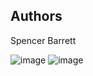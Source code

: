 ﻿## Authors
Spencer Barrett


![image](https://user-images.githubusercontent.com/89826196/206612846-23bfbd4e-3af0-4546-b35f-3d73ff6b7034.png)
![image](https://user-images.githubusercontent.com/89826196/206613019-449edcbf-6b3e-4341-9b08-f80e9c05e0ab.png)

